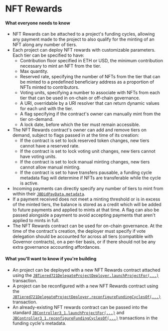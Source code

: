 # NFT Rewards

#### What everyone needs to know

* NFT Rewards can be attached to a project's funding cycles, allowing any payment made to the project to also qualify for the minting of an NFT along any number of tiers.
* Each project can deploy NFT rewards with customizable parameters. Each tier can be specified to have:
  * Contribution floor specified in ETH or USD, the minimum contribution necessary to mint an NFT from the tier.
  * Max quantity.
  * Reserved rate, specifying the number of NFTs from the tier that can be minted to a predefined beneficiary address as a proportion of NFTs minted to contributors.
  * Voting units, specifying a number to associate with NFTs from each tier that can be used in on-chain or off-chain governance.
  * A URI, overridable by a URI resolver that can return dynamic values for each unit with the tier.
  * A flag specifying if the contract's owner can manually mint from the tier on-demand.
  * A lock date, before which the tier must remain accessible.
* The NFT Rewards contract's owner can add and remove tiers on demand, subject to flags passed in at the time of its creation:
  * If the contract is set to lock reserved token changes, new tiers cannot have a reserved rate.
  * If the contract is set to lock voting unit changes, new tiers cannot have voting units.
  * If the contract is set to lock manual minting changes, new tiers cannot allow manual minting.
  * If the contract is set to have transfers pausable, a funding cycle metadata flag will determine if NFTs are transferable while the cycle is active.
* Incoming payments can directly specify any number of tiers to mint from within their [`JBDidPayData.metadata`](/v4/deprecated/v3/api/data-structures/jbdidpaydata/).
* If a payment received does not meet a minting threshold or is in excess of the minted tiers, the balance is stored as a credit which will be added to future payments and applied to mints at that time. A flag can also be passed alongside a payment to avoid accepting payments that aren't applied to mints in full.
* The NFT Rewards contract can be used for on-chain governance. At the time of the contract's creation, the deployer must specify if vote delegation should be accounted for across all tiers (compatible with Governor contracts), on a per-tier basis, or if there should not be any extra governance accounting affordances.

#### What you'll want to know if you're building

* An project can be deployed with a new NFT Rewards contract attached using the [`JBTiered721DelegateProjectDeployer.launchProjectFor(...)`](/v4/deprecated/v3/extensions/juice-721-delegate/jbtiered721delegateprojectdeployer/#launchprojectfor) transaction.
* A project can be reconfigured with a new NFT Rewards contract using the [`JBTiered721DelegateProjectDeployer.reconfigureFundingCyclesOf(...)`](/v4/deprecated/v3/extensions/juice-721-delegate/jbtiered721delegateprojectdeployer/#reconfigurefundingcyclesof) transaction.
* An already-existing NFT rewards contract can be passed into the standard [`JBController3_1.launchProjectFor(...)`](/v4/deprecated/v3/api/contracts/or-controllers/jbcontroller3_1/#launchprojectfor) and [`JBController3_1.reconfigureFundingCyclesOf(...)`](/v4/deprecated/v3/api/contracts/or-controllers/jbcontroller3_1/#reconfigurefundingcyclesof) transactions in the funding cycle's metadata.
